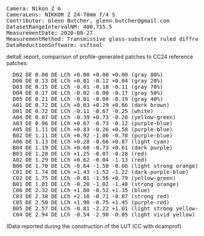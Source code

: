 <pre>
Camera: Nikon Z 6
CameraLens: NIKKOR Z 24-70mm f/4 S
Contributor: Glenn Butcher, glenn.butcher@gmail.com
DatasetRangeIntervalNM: 400,715,5
MeasurementDate: 2020-08-27
MeasurementMethod: Transmissive glass-substrate ruled diffraction grating spectroscope, single-image
DataReductionSoftware: ssftool
</pre>

deltaE report, comparison of profile-generated patches to CC24 reference patches:
<pre>
  D02 DE 0.00 DE LCh +0.00 +0.00 +0.00 (gray 80%)
  D06 DE 0.13 DE LCh +0.01 -0.12 +0.04 (gray 20%)
  D03 DE 0.15 DE LCh -0.01 -0.10 -0.11 (gray 70%)
  D04 DE 0.17 DE LCh -0.02 -0.00 -0.17 (gray 50%)
  D05 DE 0.21 DE LCh -0.01 -0.08 -0.19 (gray 40%)
  A01 DE 0.72 DE LCh +0.03 +0.29 +0.66 (dark brown)
  D01 DE 0.72 DE LCh -0.11 -0.67 -0.25 (white)
  A04 DE 0.87 DE LCh -0.39 +0.73 -0.28 (yellow-green)
  A03 DE 0.96 DE LCh +0.67 -0.73 -0.12 (purple-blue)
  A05 DE 1.11 DE LCh +0.83 -0.26 +0.58 (purple-blue)
  B02 DE 1.11 DE LCh +0.92 -1.06 -0.70 (purple-blue)
  A06 DE 1.13 DE LCh +0.28 -0.66 +0.87 (light cyan)
  B04 DE 1.19 DE LCh +0.68 -0.73 +0.61 (dark purple)
  B03 DE 1.28 DE LCh +1.25 -0.07 -0.28 (red)
  A02 DE 1.29 DE LCh +0.62 -0.04 -1.13 (red)
  B06 DE 1.70 DE LCh -0.64 -1.58 -0.08 (light strong orange)
  C01 DE 1.74 DE LCh +1.43 -1.52 -1.22 (dark purple-blue)
  C02 DE 1.75 DE LCh -0.01 -1.56 +0.79 (yellow-green)
  B01 DE 1.81 DE LCh -0.20 -1.02 -1.48 (strong orange)
  C06 DE 2.32 DE LCh +1.80 -0.52 +1.35 (blue)
  C03 DE 2.38 DE LCh +2.10 -0.71 -0.87 (strong red)
  C05 DE 2.50 DE LCh +1.90 -0.75 +1.45 (purple-red)
  B05 DE 2.57 DE LCh -0.81 -2.22 +1.01 (light strong yellow-green)
  C04 DE 2.94 DE LCh -0.54 -2.90 -0.05 (light vivid yellow)
</pre>
(Data reported during the construction of the LUT ICC with dcamprof)


